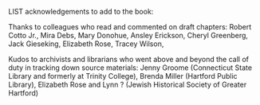LIST acknowledgements to add to the book:

Thanks to colleagues who read and commented on draft chapters: Robert Cotto Jr., Mira Debs, Mary Donohue, Ansley Erickson, Cheryl Greenberg, Jack Gieseking, Elizabeth Rose, Tracey Wilson,

Kudos to archivists and librarians who went above and beyond the call of duty in tracking down source materials: Jenny Groome (Connecticut State Library and formerly at Trinity College), Brenda Miller (Hartford Public Library), Elizabeth Rose and Lynn ? (Jewish Historical Society of Greater Hartford)
